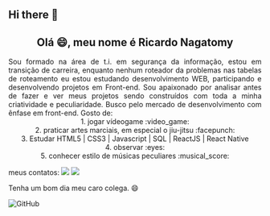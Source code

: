 ## Hi there 👋

## <div align="center">Olá :smile:, meu nome é Ricardo Nagatomy</div>
<div align="justify">Sou formado na área de t.i. em segurança da informação, estou em transição de carreira, enquanto nenhum roteador da problemas nas tabelas de roteamento eu estou estudando desenvolvimento WEB, participando e desenvolvendo projetos em Front-end. Sou apaixonado por analisar antes de fazer e ver meus projetos sendo construídos com toda a minha criatividade e peculiaridade. Busco pelo mercado de desenvolvimento com ênfase em front-end.
Gosto de:</div>

<div align="center">1. jogar vídeogame :video_game:</div>
<div align="center">2. praticar artes marciais, em especial o jiu-jitsu :facepunch:</div>
<div align="center">3. Estudar HTML5 | CSS3 | Javascript | SQL | ReactJS | React Native</div>
<div align="center">4. observar :eyes:</div>
<div align="center">5. conhecer estilo de músicas peculiares :musical_score:</div>


meus contatos:
<a href="https://www.linkedin.com/in/ricardo-nagatomy-56553254"><img src="https://img.shields.io/badge/-RicardoNaga-blue?style=flat-square&logo=Linkedin&logoColor=white"></a>
<a href="https://app.rocketseat.com.br/me/ricardo-nagatomy-08130"><img src="https://img.shields.io/badge/-Rocketseat-000?style=flat-square&logo=&logoColor=white"></a>


Tenha um bom dia meu caro colega. :smile:

![GitHub](https://img.shields.io/github/license/Ricnaga/Ricnaga)
